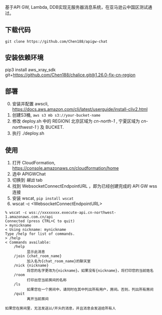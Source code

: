 基于API GW, Lambda, DDB实现无服务器消息系统，在亚马逊云中国区测试通过。

## 下载代码

    git clone https://github.com/Chen188/apigw-chat

## 安装依赖环境
pip3 install aws_xray_sdk git+https://github.com/Chen188/chalice.git@1.26.0-fix-cn-region

## 部署

0. 安装并配置 awscli, https://docs.aws.amazon.com/cli/latest/userguide/install-cliv2.html
1. 创建S3桶, ` aws s3 mb s3://your-bucket-name `
2. 修改 deploy.sh 中的 REGION( 北京区域为 *cn-north-1* , 宁夏区域为 *cn-northwest-1* ) 及 BUCKET. 
3. 执行 ./deploy.sh

## 使用

1. 打开 CloudFormation, https://console.amazonaws.cn/cloudformation/home
2. 选中 APIGWChat 
3. 切换到 *输出* tab
4. 找到 WebsocketConnectEndpointURL ，即为已经创建完成的 API GW wss 连接
5. 安装 wscat, `pip install wscat`
6. wscat -c \<WebsocketConnectEndpointURL\>

```
% wscat -c wss://xxxxxxxx.execute-api.cn-northwest-1.amazonaws.com.cn/api
Connected (press CTRL+C to quit)
> mynickname
< Using nickname: mynickname
Type /help for list of commands.
> /help
< Commands available:
    /help
          显示此消息
    /join {chat_room_name}
          加入名为{chat_room_name}的聊天室
    /nick {nickname}
          将您的名字更改为{nickname}。如果没有{nickname}，将打印您的当前姓名
    /room
          打印出您当前房间的名称
    /ls
          如果您在一个房间中，请同时在其中列出所有用户，房间。否则，列出所有房间
    /quit
          离开当前房间

如果您在房间里，无法发送以/开头的消息，并且消息会发送给所有人
```